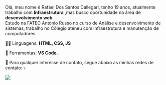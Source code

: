 <p align="left"> 
  Olá, meu nome é Rafael Dos Santos Callegari, tenho 19 anos, atualmente trabalho com <strong>Infraestrutura</strong>
  ,mas busco oportunidade na área de <strong>desenvolvimento web</strong>.<br>
  Estudo na FATEC Antonio Russo no curso de Análise e desenvolvimento de sistemas, trabalho no Cólegio ateneu com infraestrutura e 
  manutenção de computadores.
</p>

<p align="left">
  👨‍💻 Linguagens: <strong>HTML, CSS, JS</strong>
</p>

<p align="left">
  💼 Ferramentas: <strong>VS Code.</strong>
</p>

<p align="left">
  💌 Para qualquer interesse de contato, segue abaixo as minhas redes de contato: ⤵️
</p>

<p align="left">
  <a href="https://www.linkedin.com/in/rafael-dos-santos-callegari-484b08212/" alt="Linkedin">
  <img src="https://img.shields.io/badge/-Linkedin-0e76a8?style=flat-square&logo=Linkedin&logoColor=white&link=https://www.linkedin.com/in/rafael-dos-santos-callegari-484b08212/" /></a>
</p>  
